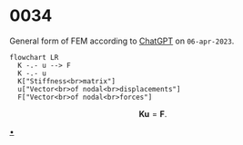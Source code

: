 # 0034
General form of FEM according to [ChatGPT](https://chat.openai.com/) on `06-apr-2023`.

```mermaid
flowchart LR
  K -.- u --> F
  K -.- u
  K["Stiffness<br>matrix"]
  u["Vector<br>of nodal<br>displacements"]
  F["Vector<br>of nodal<br>forces"]
```

$$\tag{1}
\mathbf{K} \mathbf{u} = \mathbf{F}.
$$


[&bull;](README.md)
